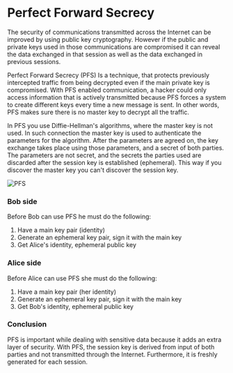 # Perfect Forward Secrecy

The security of communications transmitted across the Internet can be improved by using public key cryptography. However if the public and private keys used in those communications are compromised it can reveal the data exchanged in that session as well as the data exchanged in previous sessions.

Perfect Forward Secrecy (PFS) Is a technique, that protects previously intercepted traffic from being decrypted even if the main private key is compromised. With PFS enabled communication, a hacker could only access information that is actively transmitted because PFS forces a system to create different keys every time a new message is sent. In other words, PFS makes sure there is no master key to decrypt all the traffic.

In PFS you use Diffie-Hellman's algorithms, where the master key is not used. In such connection the master key is used to authenticate the parameters for the algorithm. After the parameters are agreed on, the key exchange takes place using those parameters, and a secret of both parties. The parameters are not secret, and the secrets the parties used are discarded after the session key is established (ephemeral). This way if you discover the master key you can't discover the session key.

![PFS](https://github.com/VirgilSecurity/virgil/blob/master/images/PFS.png)



### Bob side
Before Bob can use PFS he must do the following:

1. Have a main key pair (identity)
2. Generate an ephemeral key pair, sign it with the main key
3. Get Alice's identity, ephemeral public key



### Alice side
Before Alice can use PFS she must do the following:

1. Have a main key pair (her identity)
2. Generate an ephemeral key pair, sign it with the main key
3. Get Bob's identity, ephemeral public key

### Conclusion

PFS is important while dealing with sensitive data because it adds an extra layer of security. With PFS, the session key is derived from input of both parties and not transmitted through the Internet. Furthermore, it is freshly generated for each session.
